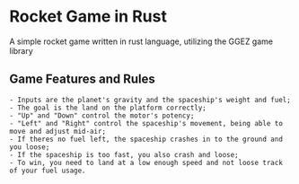 # Rocket Game in Rust
 A simple rocket game written in rust language, utilizing the GGEZ game library

## Game Features and Rules
    - Inputs are the planet's gravity and the spaceship's weight and fuel;
    - The goal is the land on the platform correctly;
    - "Up" and "Down" control the motor's potency;
    - "Left" and "Right" control the spaceship's movement, being able to move and adjust mid-air;
    - If theres no fuel left, the spaceship crashes in to the ground and you loose;
    - If the spaceship is too fast, you also crash and loose;
    - To win, you need to land at a low enough speed and not loose track of your fuel usage.
